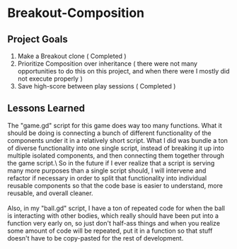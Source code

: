 ﻿# Breakout-Composition

## Project Goals
1. Make a Breakout clone ( Completed )
2. Prioritize Composition over inheritance ( there were not many opportunities to do this on this project, and when there were I mostly did not execute properly )
3. Save high-score between play sessions ( Completed )

## Lessons Learned
The "game.gd" script for this game does way too many functions. What it should be doing is connecting a bunch of different functionality of the components under it in a relatively short script. What I did was bundle a ton of diverse functionality into one single script, instead of breaking it up into multiple isolated components, and then connecting them together through the game script.\\
So in the future if I ever realize that a script is serving many more purposes than a single script should, I will intervene and refactor if necessary in order to split that functionality into individual reusable components so that the code base is easier to understand, more reusable, and overall cleaner.\
\
Also, in my "ball.gd" script, I have a ton of repeated code for when the ball is interacting with other bodies, which really should have been put into a function very early on, so just don't half-ass things and when you realize some amount of code will be repeated, put it in a function so that stuff doesn't have to be copy-pasted for the rest of development.
